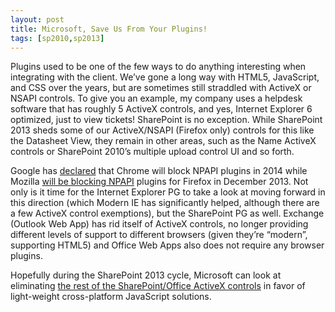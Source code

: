 ```yaml
---
layout: post
title: Microsoft, Save Us From Your Plugins!
tags: [sp2010,sp2013]
---
```


Plugins used to be one of the few ways to do anything interesting when integrating with the client.  We’ve gone a long way with HTML5, JavaScript, and CSS over the years, but are sometimes still straddled with ActiveX or NSAPI controls.  To give you an example, my company uses a helpdesk software that has roughly 5 ActiveX controls, and yes, Internet Explorer 6 optimized, just to view tickets!  SharePoint is no exception.  While SharePoint 2013 sheds some of our ActiveX/NSAPI (Firefox only) controls for this like the Datasheet View, they remain in other areas, such as the Name ActiveX controls or SharePoint 2010’s multiple upload control UI and so forth.

Google has [declared](http://blog.chromium.org/2013/09/saying-goodbye-to-our-old-friend-npapi.html) that Chrome will block NPAPI plugins in 2014 while Mozilla [will be blocking NPAPI](http://blog.mozilla.org/security/2013/01/29/putting-users-in-control-of-plugins/) plugins for Firefox in December 2013.  Not only is it time for the Internet Explorer PG to take a look at moving forward in this direction (which Modern IE has significantly helped, although there are a few ActiveX control exemptions), but the SharePoint PG as well.  Exchange (Outlook Web App) has rid itself of ActiveX controls, no longer providing different levels of support to different browsers (given they’re “modern”, supporting HTML5) and Office Web Apps also does not require any browser plugins.

Hopefully during the SharePoint 2013 cycle, Microsoft can look at eliminating [the rest of the SharePoint/Office ActiveX controls](http://technet.microsoft.com/en-us/library/cc263526.aspx#activex) in favor of light-weight cross-platform JavaScript solutions.